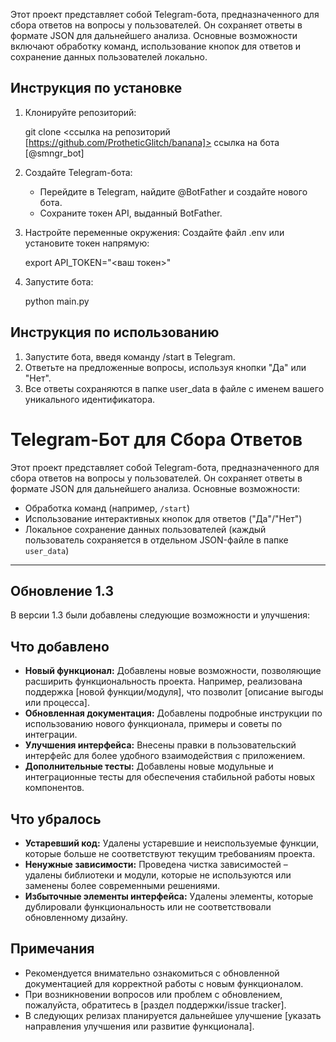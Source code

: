 Этот проект представляет собой Telegram-бота, предназначенного для сбора ответов на вопросы у пользователей. Он сохраняет ответы в формате JSON для дальнейшего анализа. Основные возможности включают обработку команд, использование кнопок для ответов и сохранение данных пользователей локально.

## Инструкция по установке

1. Клонируйте репозиторий:
    
    git clone <ссылка на репозиторий [https://github.com/ProtheticGlitch/banana]>
    ссылка на бота [@smngr_bot]
    
2. Создайте Telegram-бота:
    - Перейдите в Telegram, найдите @BotFather и создайте нового бота.
    - Сохраните токен API, выданный BotFather.
      
3. Настройте переменные окружения:
    Создайте файл .env или установите токен напрямую:
    
    export API_TOKEN="<ваш токен>"
    
4. Запустите бота:
    
    python main.py
    

## Инструкция по использованию

1. Запустите бота, введя команду /start в Telegram.
2. Ответьте на предложенные вопросы, используя кнопки "Да" или "Нет".
3. Все ответы сохраняются в папке user_data в файле с именем вашего уникального идентификатора.
# Telegram-Бот для Сбора Ответов

Этот проект представляет собой Telegram-бота, предназначенного для сбора ответов на вопросы у пользователей. Он сохраняет ответы в формате JSON для дальнейшего анализа. Основные возможности:
- Обработка команд (например, `/start`)
- Использование интерактивных кнопок для ответов ("Да"/"Нет")
- Локальное сохранение данных пользователей (каждый пользователь сохраняется в отдельном JSON-файле в папке `user_data`)

---

## Обновление 1.3

В версии 1.3 были добавлены следующие возможности и улучшения:

## Что добавлено
- **Новый функционал:** Добавлены новые возможности, позволяющие расширить функциональность проекта. Например, реализована поддержка [новой функции/модуля], что позволит [описание выгоды или процесса].
- **Обновленная документация:** Добавлены подробные инструкции по использованию нового функционала, примеры и советы по интеграции.
- **Улучшения интерфейса:** Внесены правки в пользовательский интерфейс для более удобного взаимодействия с приложением.
- **Дополнительные тесты:** Добавлены новые модульные и интеграционные тесты для обеспечения стабильной работы новых компонентов.

## Что убралось
- **Устаревший код:** Удалены устаревшие и неиспользуемые функции, которые больше не соответствуют текущим требованиям проекта.
- **Ненужные зависимости:** Проведена чистка зависимостей – удалены библиотеки и модули, которые не используются или заменены более современными решениями.
- **Избыточные элементы интерфейса:** Удалены элементы, которые дублировали функциональность или не соответствовали обновленному дизайну.

## Примечания
- Рекомендуется внимательно ознакомиться с обновленной документацией для корректной работы с новым функционалом.
- При возникновении вопросов или проблем с обновлением, пожалуйста, обратитесь в [раздел поддержки/issue tracker].
- В следующих релизах планируется дальнейшее улучшение [указать направления улучшения или развитие функционала].

